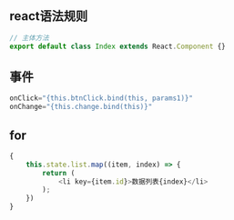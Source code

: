 react语法规则
------------------------------------------

```js
// 主体方法
export default class Index extends React.Component {}
```

## 事件

```js
onClick="{this.btnClick.bind(this, params1)}"
onChange="{this.change.bind(this)}"
```

## for
```js
{
    this.state.list.map((item, index) => {
        return (
            <li key={item.id}>数据列表{index}</li>
        );
    })
}
```